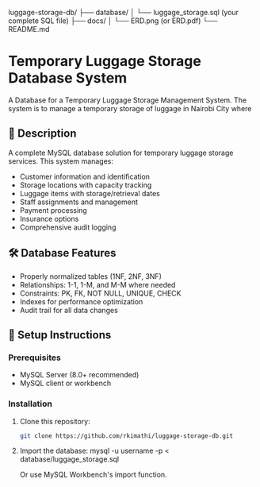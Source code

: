 luggage-storage-db/
├── database/
│   └── luggage_storage.sql (your complete SQL file)
├── docs/
│   └── ERD.png (or ERD.pdf)
└── README.md


# Temporary Luggage Storage Database System
A Database for a Temporary Luggage Storage Management System. The system is to manage a temporary storage of luggage in Nairobi City where 

## 📖 Description
A complete MySQL database solution for temporary luggage storage services. This system manages:
- Customer information and identification
- Storage locations with capacity tracking
- Luggage items with storage/retrieval dates
- Staff assignments and management
- Payment processing
- Insurance options
- Comprehensive audit logging

## 🛠️ Database Features
- Properly normalized tables (1NF, 2NF, 3NF)
- Relationships: 1-1, 1-M, and M-M where needed
- Constraints: PK, FK, NOT NULL, UNIQUE, CHECK
- Indexes for performance optimization
- Audit trail for all data changes

## 🚀 Setup Instructions

### Prerequisites
- MySQL Server (8.0+ recommended)
- MySQL client or workbench

### Installation
1. Clone this repository:
   ```bash
   git clone https://github.com/rkimathi/luggage-storage-db.git

2. Import the database:
   mysql -u username -p < database/luggage_storage.sql
   
   Or use MySQL Workbench's import function.


